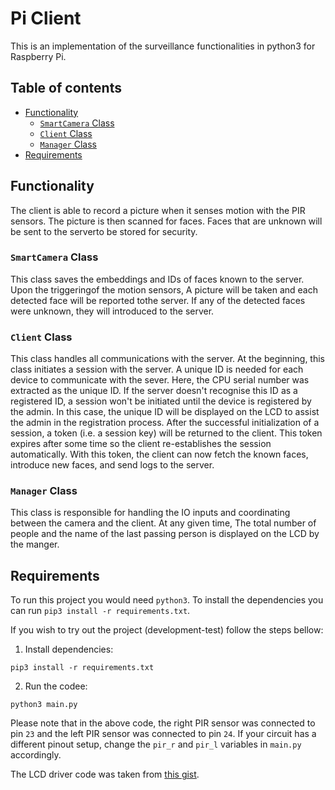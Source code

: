 # Pi Client

This is an implementation of the surveillance functionalities in python3 for Raspberry Pi.

## Table of contents

* [Functionality](#functionality)
    * [`SmartCamera` Class](#smartcamera-class)
    * [`Client` Class](#client-class)
    * [`Manager` Class](#manager-class)
* [Requirements](#requirements)

## Functionality  

The client is able to record a picture when it senses motion with the PIR sensors. The picture is then scanned for 
faces. Faces that are unknown will be sent to the serverto be stored for security. 

### `SmartCamera` Class

This class saves the embeddings and IDs of faces known to the server. Upon the triggeringof the motion sensors, A 
picture will be taken and each detected face will be reported tothe server. If any of the detected faces were unknown, 
they will introduced to the server.
 
### `Client` Class

This class handles all communications with the server. At the beginning, this class initiates a session with the server.
A unique ID is needed for each device to communicate with the sever. Here, the CPU serial number was extracted as the 
unique ID. If the server doesn't recognise this ID as a registered ID, a session won't be initiated until the device is 
registered by the admin. In this case, the unique ID will be displayed on the LCD to assist the admin in the 
registration process. After the successful initialization of a session, a token (i.e. a session key) will be returned to
the client. This token expires after some time so the client re-establishes the session automatically. With this token, 
the client can now fetch the known faces, introduce new faces, and send logs to the server.

### `Manager` Class

This class is responsible for handling the IO inputs and coordinating between the camera and the client. At any given 
time, The total number of people and the name of the last passing person is displayed on the LCD by the manger.

## Requirements

To run this project you would need `python3`. To install the dependencies you can run
`pip3 install -r requirements.txt`.

If you wish to try out the project (development-test) follow the steps bellow:

1. Install dependencies:

```shell
pip3 install -r requirements.txt
```

2. Run the codee:

```shell
python3 main.py
```
Please note that in the above code, the right PIR sensor was connected to pin `23` and the left PIR sensor was connected
to pin `24`. If your circuit has a different pinout setup, change the `pir_r` and `pir_l` variables in `main.py` 
accordingly.

The LCD driver code was taken from [this gist](https://gist.github.com/DenisFromHR/cc863375a6e19dce359d).